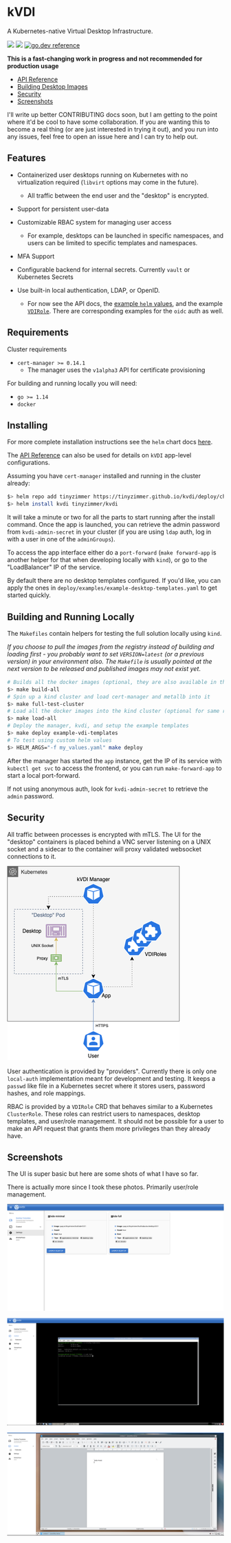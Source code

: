 # kVDI

A Kubernetes-native Virtual Desktop Infrastructure.

![](https://github.com/tinyzimmer/kvdi/workflows/Tests/badge.svg)
![](https://github.com/tinyzimmer/kvdi/workflows/Build/badge.svg)
[![go.dev reference](https://img.shields.io/badge/go.dev-reference-007d9c?logo=go&logoColor=white&style=flat-rounded)](https://pkg.go.dev/github.com/tinyzimmer/kvdi)

**This is a fast-changing work in progress and not recommended for production usage**

 - [API Reference](doc/crds.md)
 - [Building Desktop Images](build/desktops/README.md)
 - [Security](#security)
 - [Screenshots](#screenshots)

I'll write up better CONTRIBUTING docs soon, but I am getting to the point where it'd be cool to have some collaboration.
If you are wanting this to become a real thing (or are just interested in trying it out), and you run into any issues, feel free to open an issue here and I can try to help out.

## Features

  - Containerized user desktops running on Kubernetes with no virtualization required (`libvirt` options may come in the future).

    - All traffic between the end user and the "desktop" is encrypted.


  - Support for persistent user-data

  - Customizable RBAC system for managing user access

    - For example, desktops can be launched in specific namespaces, and users can be limited to specific templates and namespaces.


  - MFA Support

  - Configurable backend for internal secrets. Currently `vault` or Kubernetes Secrets

  - Use built-in local authentication, LDAP, or OpenID.

      - For now see the API docs, the [example `helm` values](deploy/examples/example-ldap-helm-values.yaml), and the example [`VDIRole`](hack/glauth-role.yaml). There are corresponding examples for the `oidc` auth as well.

## Requirements

Cluster requirements

  - `cert-manager >= 0.14.1`
    - The manager uses the `v1alpha3` API for certificate provisioning

For building and running locally you will need:

  - `go >= 1.14`
  - `docker`

## Installing

For more complete installation instructions see the `helm` chart docs [here](deploy/charts/kvdi/README.md).

The [API Reference](doc/crds.md) can also be used for details on `kVDI` app-level configurations.

Assuming you have `cert-manager` installed and running in the cluster already:

```bash
$> helm repo add tinyzimmer https://tinyzimmer.github.io/kvdi/deploy/charts
$> helm install kvdi tinyzimmer/kvdi
```

It will take a minute or two for all the parts to start running after the install command.
Once the app is launched, you can retrieve the admin password from `kvdi-admin-secret` in your cluster (if you are using `ldap` auth, log in with a user in one of the `adminGroups`).


To access the app interface either do a `port-forward` (`make forward-app` is another helper for that when developing locally with `kind`), or go to the "LoadBalancer" IP of the service.

By default there are no desktop templates configured. If you'd like, you can apply the ones in `deploy/examples/example-desktop-templates.yaml` to get started quickly.

## Building and Running Locally

The `Makefiles` contain helpers for testing the full solution locally using `kind`.

_If you choose to pull the images from the registry instead of building and loading first - you probably want to set `VERSION=latest` (or a previous version) in your environment also.
The `Makefile` is usually pointed at the next version to be released and published images may not exist yet_.

```bash
# Builds all the docker images (optional, they are also available in the quay repo)
$> make build-all
# Spin up a kind cluster and load cert-manager and metallb into it
$> make full-test-cluster
# Load all the docker images into the kind cluster (optional for same reason as build)
$> make load-all
# Deploy the manager, kvdi, and setup the example templates
$> make deploy example-vdi-templates
# To test using custom helm values
$> HELM_ARGS="-f my_values.yaml" make deploy
```

After the manager has started the `app` instance, get the IP of its service with `kubectl get svc` to access the frontend, or you can run `make-forward-app` to start a local port-forward.

If not using anonymous auth, look for `kvdi-admin-secret` to retrieve the `admin` password.

## Security

All traffic between processes is encrypted with mTLS.
The UI for the "desktop" containers is placed behind a VNC server listening on a UNIX socket and a sidecar to the container will proxy validated websocket connections to it.

![img](doc/kvdi_arch.png)

User authentication is provided by "providers". Currently there is only one `local-auth` implementation meant for development and testing.
It keeps a `passwd` like file in a Kubernetes secret where it stores users, password hashes, and role mappings.

RBAC is provided by a `VDIRole` CRD that behaves similar to a Kubernetes `ClusterRole`.
These roles can restrict users to namespaces, desktop templates, and user/role management.
It should not be possible for a user to make an API request that grants them more privileges than they already have.

## Screenshots

The UI is super basic but here are some shots of what I have so far.

There is actually more since I took these photos. Primarily user/role management.

![img](doc/templates.png)

![img](doc/term.png)

![img](doc/libre.png)
